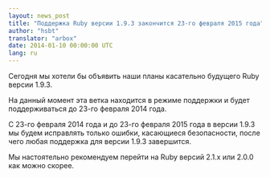 ```yaml
---
layout: news_post
title: "Поддержка Ruby версии 1.9.3 закончится 23-го февраля 2015 года"
author: "hsbt"
translator: "arbox"
date: 2014-01-10 00:00:00 UTC
lang: ru
---
```


Сегодня мы хотели бы объявить наши планы касательно будущего Ruby версии 1.9.3.

На данный момент эта ветка находится в режиме поддержки и будет
поддерживаться до 23-го февраля 2014 года.

С 23-го февраля 2014 года и до 23-го февраля 2015 года в версии 1.9.3 мы
будем исправлять только ошибки, касающиеся безопасности, после чего любая
поддержка для версии 1.9.3 завершится.

Мы настоятельно рекомендуем перейти на Ruby версий 2.1.х или 2.0.0 как
можно скорее.
